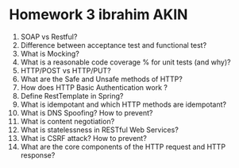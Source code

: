 # Homework 3 ibrahim AKIN

1. SOAP vs Restful?
2. Difference between acceptance test and functional test?
3. What is Mocking?
4. What is a reasonable code coverage % for unit tests (and why)?
5. HTTP/POST vs HTTP/PUT?
6. What are the Safe and Unsafe methods of HTTP?
7. How does HTTP Basic Authentication work ?
8. Define RestTemplate in Spring?
9. What is idempotant and which HTTP methods are idempotant?
10. What is DNS Spoofing? How to prevent?
11. What is content negotiation?
12. What is statelessness in RESTful Web Services?
13. What is CSRF attack? How to prevent?
14. What are the core components of the HTTP request and HTTP response?
